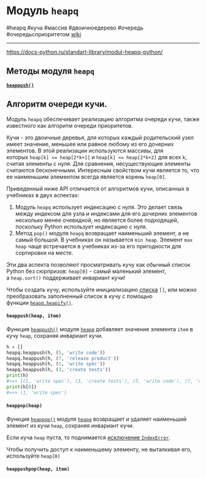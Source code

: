 # Модуль `heapq`
#heapq #куча #массив #двоичноедерево #очередь #очередьсприоритетом  [wiki](https://ru.wikipedia.org/wiki/Очередь_с_приоритетом_(программирование))
***

<https://docs-python.ru/standart-library/modul-heapq-python/>

## Методы модуля `heapq`

**[`heappush()`](#heappush(heap,%20item))**

## Алгоритм очереди кучи.

Модуль `heapq` обеспечивает реализацию алгоритма очереди кучи, также известного как алгоритм очереди приоритетов.

Кучи - это двоичные деревья, для которых каждый родительский узел имеет значение, меньшее или равное любому из его дочерних элементов. В этой реализации используются массивы, для которых `heap[k] <= heap[2*k+1]` и `heap[k] <= heap[2*k+2]` для всех `k`, считая элементы с нуля. Для сравнения, несуществующие элементы считаются бесконечными. Интересным свойством кучи является то, что ее наименьшим элементом всегда является корень `heap[0]`.

Приведенный ниже API отличается от алгоритмов кучи, описанных в учебниках в двух аспектах:

1.  Модуль `heapq` использует индексацию с нуля. Это делает связь между индексом для узла и индексами для его дочерних элементов несколько менее очевидной, но является более подходящей, поскольку Python использует индексацию с нуля.
2.  Метод `pop()` модуля `heapq` возвращает наименьший элемент, а не самый большой. В учебниках он называется `min heap`. Элемент `max heap` чаще встречается в учебниках из-за его пригодности для сортировки на месте.

Эти два аспекта позволяют просматривать кучу как обычный список Python без сюрпризов: `heap[0]` - самый маленький элемент, а `heap.sort()` поддерживает инвариант кучи!

Чтобы создать кучу, используйте инициализацию [списка](https://docs-python.ru/tutorial/osnovnye-vstroennye-tipy-python/tip-dannyh-list-spisok/ "Список list в Python.") `[]`, или можно преобразовать заполненный список в кучу с помощью функции [`heapq.heapify()`](https://docs-python.ru/standart-library/modul-heapq-python/funktsija-heapify-modulja-heapq/ "Функция heapify() модуля heapq в Python.").

#### `heappush(heap, item)`
Функция [`heappush()`](https://docs-python.ru/standart-library/modul-heapq-python/funktsija-heappush-modulja-heapq/ "Функция heappush() модуля heapq в Python.") модуля [`heapq`](https://docs-python.ru/standart-library/modul-heapq-python/ "Модуль heapq, кучи в Python.") добавляет значение элемента `item` в кучу `heap`, сохраняя инвариант кучи.
```python
h = []
heapq.heappush(h, (5, 'write code'))
heapq.heappush(h, (7, 'release product'))
heapq.heappush(h, (1, 'write spec'))
heapq.heappush(h, (3, 'create tests'))
print(h)
#>>> [(1, 'write spec'), (3, 'create tests'), (5, 'write code'), (7, 'release product')]
print(h[0])
#>>> (1, 'write spec')
```


#### `heappop(heap)`
Функция [`heappop()`](https://docs-python.ru/standart-library/modul-heapq-python/funktsija-heappop-modulja-heapq/ "Функция heappop() модуля heapq в Python.") модуля [`heapq`](https://docs-python.ru/standart-library/modul-heapq-python/ "Модуль heapq, кучи в Python.") возвращает и удаляет наименьший элемент из кучи `heap`, сохраняя инвариант кучи.

Если куча `heap` пуста, то поднимается [исключение `IndexError`](https://docs-python.ru/tutorial/vstroennye-iskljuchenija-interpretator-python/vstroennye-iskljuchenija/ "Исключения наследуемые от Exception в Python.").

Чтобы получить доступ к наименьшему элементу, не выталкивая его, используйте `heap[0]`


#### `heappushpop(heap, item)`
